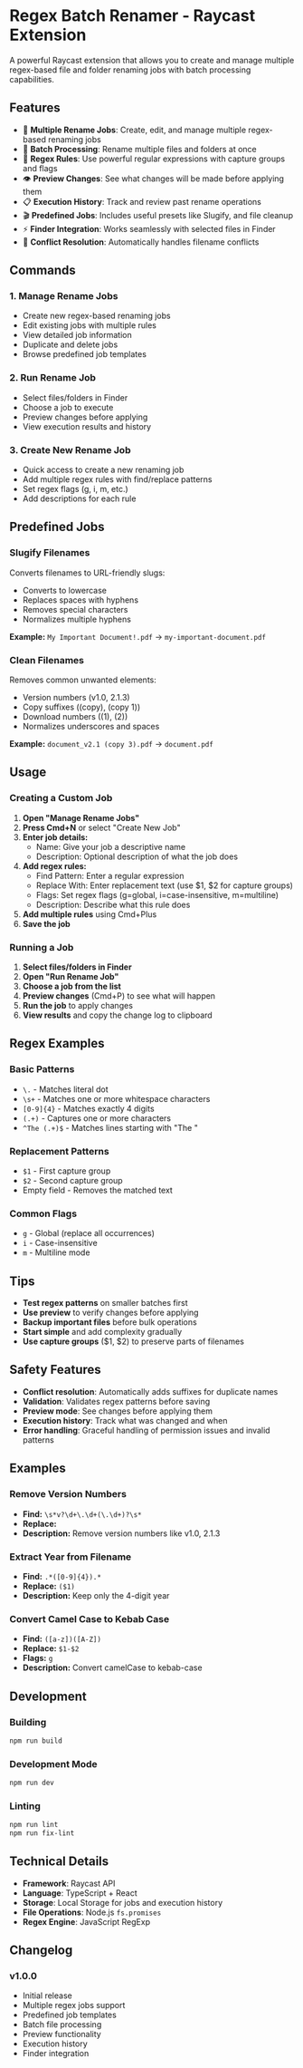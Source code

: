 # Regex Batch Renamer - Raycast Extension

A powerful Raycast extension that allows you to create and manage multiple regex-based file and folder renaming jobs with batch processing capabilities.

## Features

- 🔧 **Multiple Rename Jobs**: Create, edit, and manage multiple regex-based renaming jobs
- 📁 **Batch Processing**: Rename multiple files and folders at once
- 🎯 **Regex Rules**: Use powerful regular expressions with capture groups and flags
- 👁️ **Preview Changes**: See what changes will be made before applying them
- 📋 **Execution History**: Track and review past rename operations
- 🎬 **Predefined Jobs**: Includes useful presets like Slugify, and file cleanup
- ⚡ **Finder Integration**: Works seamlessly with selected files in Finder
- 🔄 **Conflict Resolution**: Automatically handles filename conflicts

## Commands

### 1. Manage Rename Jobs
- Create new regex-based renaming jobs
- Edit existing jobs with multiple rules
- View detailed job information
- Duplicate and delete jobs
- Browse predefined job templates

### 2. Run Rename Job
- Select files/folders in Finder
- Choose a job to execute
- Preview changes before applying
- View execution results and history

### 3. Create New Rename Job
- Quick access to create a new renaming job
- Add multiple regex rules with find/replace patterns
- Set regex flags (g, i, m, etc.)
- Add descriptions for each rule

## Predefined Jobs

### Slugify Filenames
Converts filenames to URL-friendly slugs:
- Converts to lowercase
- Replaces spaces with hyphens
- Removes special characters
- Normalizes multiple hyphens

**Example:** `My Important Document!.pdf` → `my-important-document.pdf`

### Clean Filenames
Removes common unwanted elements:
- Version numbers (v1.0, 2.1.3)
- Copy suffixes ((copy), (copy 1))
- Download numbers ((1), (2))
- Normalizes underscores and spaces

**Example:** `document_v2.1 (copy 3).pdf` → `document.pdf`

## Usage

### Creating a Custom Job

1. **Open "Manage Rename Jobs"**
2. **Press Cmd+N** or select "Create New Job"
3. **Enter job details:**
   - Name: Give your job a descriptive name
   - Description: Optional description of what the job does
4. **Add regex rules:**
   - Find Pattern: Enter a regular expression
   - Replace With: Enter replacement text (use $1, $2 for capture groups)
   - Flags: Set regex flags (g=global, i=case-insensitive, m=multiline)
   - Description: Describe what this rule does
5. **Add multiple rules** using Cmd+Plus
6. **Save the job**

### Running a Job

1. **Select files/folders in Finder**
2. **Open "Run Rename Job"**
3. **Choose a job from the list**
4. **Preview changes** (Cmd+P) to see what will happen
5. **Run the job** to apply changes
6. **View results** and copy the change log to clipboard

## Regex Examples

### Basic Patterns
- `\.` - Matches literal dot
- `\s+` - Matches one or more whitespace characters
- `[0-9]{4}` - Matches exactly 4 digits
- `(.+)` - Captures one or more characters
- `^The (.+)$` - Matches lines starting with "The "

### Replacement Patterns
- `$1` - First capture group
- `$2` - Second capture group
- Empty field - Removes the matched text

### Common Flags
- `g` - Global (replace all occurrences)
- `i` - Case-insensitive
- `m` - Multiline mode

## Tips

- **Test regex patterns** on smaller batches first
- **Use preview** to verify changes before applying
- **Backup important files** before bulk operations
- **Start simple** and add complexity gradually
- **Use capture groups** ($1, $2) to preserve parts of filenames

## Safety Features

- **Conflict resolution**: Automatically adds suffixes for duplicate names
- **Validation**: Validates regex patterns before saving
- **Preview mode**: See changes before applying them
- **Execution history**: Track what was changed and when
- **Error handling**: Graceful handling of permission issues and invalid patterns

## Examples

### Remove Version Numbers
- **Find:** `\s*v?\d+\.\d+(\.\d+)?\s*`
- **Replace:** ` `
- **Description:** Remove version numbers like v1.0, 2.1.3

### Extract Year from Filename
- **Find:** `.*([0-9]{4}).*`
- **Replace:** `($1)`
- **Description:** Keep only the 4-digit year

### Convert Camel Case to Kebab Case
- **Find:** `([a-z])([A-Z])`
- **Replace:** `$1-$2`
- **Flags:** `g`
- **Description:** Convert camelCase to kebab-case

## Development

### Building
```bash
npm run build
```

### Development Mode
```bash
npm run dev
```

### Linting
```bash
npm run lint
npm run fix-lint
```

## Technical Details

- **Framework**: Raycast API
- **Language**: TypeScript + React
- **Storage**: Local Storage for jobs and execution history
- **File Operations**: Node.js `fs.promises`
- **Regex Engine**: JavaScript RegExp

## Changelog

### v1.0.0
- Initial release
- Multiple regex jobs support
- Predefined job templates
- Batch file processing
- Preview functionality
- Execution history
- Finder integration 